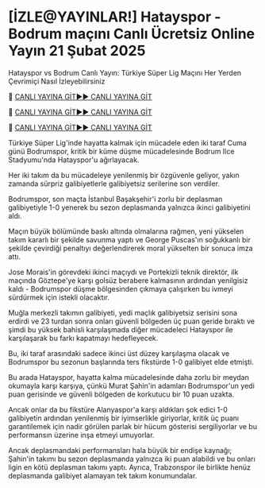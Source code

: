 # [İZLE@YAYINLAR!] Hatayspor - Bodrum maçını Canlı Ücretsiz Online Yayın 21 Şubat 2025
Hatayspor vs Bodrum Canlı Yayın: Türkiye Süper Lig Maçını Her Yerden Çevrimiçi Nasıl İzleyebilirsiniz

🔴 [CANLI YAYINA GİT►► CANLI YAYINA GİT](https://jpn-srt.blogspot.com/2025/02/soccer.html)

🔴 [CANLI YAYINA GİT►► CANLI YAYINA GİT](https://jpn-srt.blogspot.com/2025/02/soccer.html)

🔴 [CANLI YAYINA GİT►► CANLI YAYINA GİT](https://jpn-srt.blogspot.com/2025/02/soccer.html)

Türkiye Süper Lig'inde hayatta kalmak için mücadele eden iki taraf Cuma günü Bodrumspor, kritik bir küme düşme mücadelesinde Bodrum Ilce Stadyumu'nda Hatayspor'u ağırlayacak.

Her iki takım da bu mücadeleye yenilenmiş bir özgüvenle geliyor, yakın zamanda sürpriz galibiyetlerle galibiyetsiz serilerine son verdiler.

Bodrumspor, son maçta İstanbul Başakşehir'i zorlu bir deplasman galibiyetiyle 1-0 yenerek bu sezon deplasmanda yalnızca ikinci galibiyetini aldı.

Maçın büyük bölümünde baskı altında olmalarına rağmen, yeni yükselen takım kararlı bir şekilde savunma yaptı ve George Puscas'ın soğukkanlı bir şekilde çevirdiği penaltıyı değerlendirerek moral yükselten bir sonuca imza attı.

Jose Morais'in görevdeki ikinci maçıydı ve Portekizli teknik direktör, ilk maçında Göztepe'ye karşı golsüz berabere kalmasının ardından yenilgisiz kaldı - Bodrumspor düşme bölgesinden çıkmaya çalışırken bu ivmeyi sürdürmek için istekli olacaktır.

Muğla merkezli takımın galibiyeti, yedi maçlık galibiyetsiz serisini sona erdirdi ve 23 turdan sonra onları güvenli bölgeden üç puan geride bıraktı ve şimdi bu yüksek bahisli karşılaşmada diğer mücadeleci Hatayspor ile karşılaşarak bu farkı kapatmayı hedefleyecek.

Bu, iki taraf arasındaki sadece ikinci üst düzey karşılaşma olacak ve Bodrumspor bu sezonun başlarında ters fikstürde 1-0 galibiyet elde etmişti.

Bu arada Hatayspor, hayatta kalma mücadelesinde daha zorlu bir meydan okumayla karşı karşıya, çünkü Murat Şahin'in adamları Bodrumspor'un yedi puan gerisinde ve güvenli bölgeden de korkutucu bir 10 puan uzakta.

Ancak onlar da bu fikstüre Alanyaspor'a karşı aldıkları şok edici 1-0 galibiyetin ardından yenilenmiş bir iyimserlikle giriyorlar, kritik üç puanı garantilemek için nadir görülen parlak bir hücum gösterisi sergiliyorlar ve bu performansın üzerine inşa etmeyi umuyorlar.

Ancak deplasmandaki performansları hala büyük bir endişe kaynağı; Şahin'in takımı bu sezon deplasmanda yalnızca iki puan alabildi ve bu onları ligin en kötü deplasman takımı yaptı. Ayrıca, Trabzonspor ile birlikte henüz deplasmanda galibiyet alamayan tek takım konumundalar.
